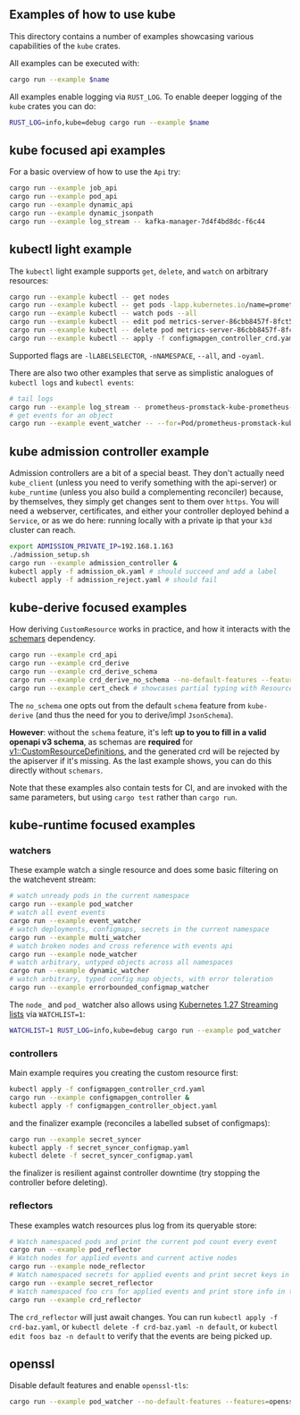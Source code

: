 ## Examples of how to use kube

This directory contains a number of examples showcasing various capabilities of
the `kube` crates.

All examples can be executed with:

```sh
cargo run --example $name
```

All examples enable logging via `RUST_LOG`. To enable deeper logging of the `kube` crates you can do:

```sh
RUST_LOG=info,kube=debug cargo run --example $name
```

## kube focused api examples
For a basic overview of how to use the `Api` try:

```sh
cargo run --example job_api
cargo run --example pod_api
cargo run --example dynamic_api
cargo run --example dynamic_jsonpath
cargo run --example log_stream -- kafka-manager-7d4f4bd8dc-f6c44
```

## kubectl light example

The `kubectl` light example supports `get`, `delete`, and `watch` on arbitrary resources:

```sh
cargo run --example kubectl -- get nodes
cargo run --example kubectl -- get pods -lapp.kubernetes.io/name=prometheus -n monitoring
cargo run --example kubectl -- watch pods --all
cargo run --example kubectl -- edit pod metrics-server-86cbb8457f-8fct5
cargo run --example kubectl -- delete pod metrics-server-86cbb8457f-8fct5
cargo run --example kubectl -- apply -f configmapgen_controller_crd.yaml
```

Supported flags are `-lLABELSELECTOR`, `-nNAMESPACE`, `--all`, and `-oyaml`.

There are also two other examples that serve as simplistic analogues of `kubectl logs` and `kubectl events`:

```sh
# tail logs
cargo run --example log_stream -- prometheus-promstack-kube-prometheus-prometheus-0 -c prometheus -f --since=3600
# get events for an object
cargo run --example event_watcher -- --for=Pod/prometheus-promstack-kube-prometheus-prometheus-0
```

## kube admission controller example
Admission controllers are a bit of a special beast. They don't actually need `kube_client` (unless you need to verify something with the api-server) or `kube_runtime` (unless you also build a complementing reconciler) because, by themselves, they simply get changes sent to them over `https`. You will need a webserver, certificates, and either your controller deployed behind a `Service`, or as we do here: running locally with a private ip that your `k3d` cluster can reach.

```sh
export ADMISSION_PRIVATE_IP=192.168.1.163
./admission_setup.sh
cargo run --example admission_controller &
kubectl apply -f admission_ok.yaml # should succeed and add a label
kubectl apply -f admission_reject.yaml # should fail
```

## kube-derive focused examples
How deriving `CustomResource` works in practice, and how it interacts with the [schemars](https://github.com/GREsau/schemars/) dependency.

```sh
cargo run --example crd_api
cargo run --example crd_derive
cargo run --example crd_derive_schema
cargo run --example crd_derive_no_schema --no-default-features --features=openssl-tls,latest
cargo run --example cert_check # showcases partial typing with Resource derive
```

The `no_schema` one opts out from the default `schema` feature from `kube-derive` (and thus the need for you to derive/impl `JsonSchema`).

**However**: without the `schema` feature, it's left **up to you to fill in a valid openapi v3 schema**, as schemas are **required** for [v1::CustomResourceDefinitions](https://docs.rs/k8s-openapi/0.10.0/k8s_openapi/apiextensions_apiserver/pkg/apis/apiextensions/v1/struct.CustomResourceDefinition.html), and the generated crd will be rejected by the apiserver if it's missing. As the last example shows, you can do this directly without `schemars`.

Note that these examples also contain tests for CI, and are invoked with the same parameters, but using `cargo test` rather than `cargo run`.

## kube-runtime focused examples

### watchers
These example watch a single resource and does some basic filtering on the watchevent stream:

```sh
# watch unready pods in the current namespace
cargo run --example pod_watcher
# watch all event events
cargo run --example event_watcher
# watch deployments, configmaps, secrets in the current namespace
cargo run --example multi_watcher
# watch broken nodes and cross reference with events api
cargo run --example node_watcher
# watch arbitrary, untyped objects across all namespaces
cargo run --example dynamic_watcher
# watch arbitrary, typed config map objects, with error toleration
cargo run --example errorbounded_configmap_watcher
```

The `node_` and `pod_` watcher also allows using [Kubernetes 1.27 Streaming lists](https://kubernetes.io/docs/reference/using-api/api-concepts/#streaming-lists) via `WATCHLIST=1`:

```sh
WATCHLIST=1 RUST_LOG=info,kube=debug cargo run --example pod_watcher
```

### controllers
Main example requires you creating the custom resource first:

```sh
kubectl apply -f configmapgen_controller_crd.yaml
cargo run --example configmapgen_controller &
kubectl apply -f configmapgen_controller_object.yaml
```

and the finalizer example (reconciles a labelled subset of configmaps):

```sh
cargo run --example secret_syncer
kubectl apply -f secret_syncer_configmap.yaml
kubectl delete -f secret_syncer_configmap.yaml
```

the finalizer is resilient against controller downtime (try stopping the controller before deleting).

### reflectors
These examples watch resources plus log from its queryable store:

```sh
# Watch namespaced pods and print the current pod count every event
cargo run --example pod_reflector
# Watch nodes for applied events and current active nodes
cargo run --example node_reflector
# Watch namespaced secrets for applied events and print secret keys in a task
cargo run --example secret_reflector
# Watch namespaced foo crs for applied events and print store info in task
cargo run --example crd_reflector
```

The `crd_reflector` will just await changes. You can run `kubectl apply -f crd-baz.yaml`, or `kubectl delete -f crd-baz.yaml -n default`, or `kubectl edit foos baz -n default` to verify that the events are being picked up.

## openssl
Disable default features and enable `openssl-tls`:

```sh
cargo run --example pod_watcher --no-default-features --features=openssl-tls,latest,runtime
```
